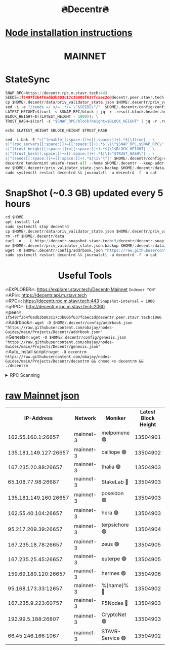 <h1 align="center"> 🔥Decentr🔥</h1>

[Node installation instructions](https://github.com/obajay/nodes-Guides/tree/main/Projects/Decentr)
=
<h1 align="center"> MAINNET</h1>

# StateSync
```python
SNAP_RPC=https://decentr.rpc.m.stavr.tech:443
SEEDS=1f5497f2b4f6adb3b803c17c3b005f637fcaec2d@decentr.peer.stavr.tech:1066
cp $HOME/.decentr/data/priv_validator_state.json $HOME/.decentr/priv_validator_state.json.backup
sed -i -e "/seeds =/ s/= .*/= \"$SEEDS\"/"  $HOME/.decentr/config/config.toml
LATEST_HEIGHT=$(curl -s $SNAP_RPC/block | jq -r .result.block.header.height); \
BLOCK_HEIGHT=$((LATEST_HEIGHT - 1000)); \
TRUST_HASH=$(curl -s "$SNAP_RPC/block?height=$BLOCK_HEIGHT" | jq -r .result.block_id.hash)

echo $LATEST_HEIGHT $BLOCK_HEIGHT $TRUST_HASH

sed -i.bak -E "s|^(enable[[:space:]]+=[[:space:]]+).*$|\1true| ; \
s|^(rpc_servers[[:space:]]+=[[:space:]]+).*$|\1\"$SNAP_RPC,$SNAP_RPC\"| ; \
s|^(trust_height[[:space:]]+=[[:space:]]+).*$|\1$BLOCK_HEIGHT| ; \
s|^(trust_hash[[:space:]]+=[[:space:]]+).*$|\1\"$TRUST_HASH\"| ; \
s|^(seeds[[:space:]]+=[[:space:]]+).*$|\1\"\"|" $HOME/.decentr/config/config.toml
decentrd tendermint unsafe-reset-all --home $HOME/.decentr --keep-addr-book
mv $HOME/.decentr/priv_validator_state.json.backup $HOME/.decentr/data/priv_validator_state.json
sudo systemctl restart decentrd && journalctl -u decentrd -f -o cat
```
# SnapShot (~0.3 GB) updated every 5 hours
```python
cd $HOME
apt install lz4
sudo systemctl stop decentrd
cp $HOME/.decentr/data/priv_validator_state.json $HOME/.decentr/priv_validator_state.json.backup
rm -rf $HOME/.decentr/data
curl -o - -L http://decentr.snapshot.stavr.tech:9/decentr/decentr-snap.tar.lz4 | lz4 -c -d - | tar -x -C $HOME/.decentr --strip-components 2
mv $HOME/.decentr/priv_validator_state.json.backup $HOME/.decentr/data/priv_validator_state.json
wget -O $HOME/.decentr/config/addrbook.json "https://raw.githubusercontent.com/obajay/nodes-Guides/main/Projects/Decentr/addrbook.json"
sudo systemctl restart decentrd && journalctl -u decentrd -f -o cat
```

 <h1 align="center"> Useful Tools</h1>

🔥EXPLORER🔥:     https://explorer.stavr.tech/Decentr-Mainnet        `Indexer "ON"` \
🔥API🔥:          https://decentr.api.m.stavr.tech \
🔥RPC🔥:          https://decentr.rpc.m.stavr.tech:443              `Snapshot-interval = 1000` \
🔥gRPC🔥:         http://decentr.grpc.m.stavr.tech:2060 \
🔥peer🔥:         `1f5497f2b4f6adb3b803c17c3b005f637fcaec2d@decentr.peer.stavr.tech:1066` \
🔥Addrbook🔥:  `wget -O $HOME/.decentr/config/addrbook.json "https://raw.githubusercontent.com/obajay/nodes-Guides/main/Projects/Decentr/addrbook.json"` \
🔥Genesis🔥:  `wget -O $HOME/.decentr/config/genesis.json "https://raw.githubusercontent.com/obajay/nodes-Guides/main/Projects/Decentr/genesis.json"` \
🔥Auto_install script🔥:`wget -O decentrm https://raw.githubusercontent.com/obajay/nodes-Guides/main/Projects/Decentr/decentrm && chmod +x decentrm && ./decentrm`

<details>
<summary>RPC Scanning</summary>

<h2 align="center"> We scan nodes in real time every 4 hours. And we provide the final result of RPC endpoints.
We cannot influence the operation of these nodes in any way. </h2>


```python
If Voting Power is higher than 0 --> then the Node is a validator of the network and may be subject to attack and be a potential threat to the chain.
```
```python
We marked such validators with a red symbol
```

</details>

[raw Mainnet json](https://rpc-check.decentrm.stavr.tech/decentrm/rpc-decentrm-result.json)
=



<table><tr><th>IP-Address</th><th>Network</th><th>Moniker</th><th>Latest Block Height</th><th>Earliest Block Height</th><th>Catching Up</th><th>Tx Index</th><th>Voting Power</th><th>Scan Time</th></tr><tr><td>162.55.160.1:26657</td><td>mainnet-3</td><td>melpomene 🟢</td><td>13504901</td><td>1688950</td><td>False</td><td>on</td><td>0</td><td>2024-03-27T00:20:58.535695695UTC</td></tr><tr><td>135.181.149.127:26657</td><td>mainnet-3</td><td>calliope 🟢</td><td>13504902</td><td>1688950</td><td>False</td><td>on</td><td>0</td><td>2024-03-27T00:21:03.464806743UTC</td></tr><tr><td>167.235.20.88:26657</td><td>mainnet-3</td><td>thalia 🟢</td><td>13504903</td><td>1688950</td><td>False</td><td>on</td><td>0</td><td>2024-03-27T00:21:06.708415706UTC</td></tr><tr><td>65.108.77.98:26687</td><td>mainnet-3</td><td>StakeLab 🔴</td><td>13504903</td><td>1688950</td><td>False</td><td>on</td><td>5453742</td><td>2024-03-27T00:21:07.010446415UTC</td></tr><tr><td>135.181.149.160:26657</td><td>mainnet-3</td><td>poseidon 🟢</td><td>13504903</td><td>1688950</td><td>False</td><td>on</td><td>0</td><td>2024-03-27T00:21:09.987981133UTC</td></tr><tr><td>162.55.40.104:26657</td><td>mainnet-3</td><td>hera 🟢</td><td>13504903</td><td>1688950</td><td>False</td><td>on</td><td>0</td><td>2024-03-27T00:21:10.204468939UTC</td></tr><tr><td>95.217.209.39:26657</td><td>mainnet-3</td><td>terpsichore 🟢</td><td>13504904</td><td>1688950</td><td>False</td><td>on</td><td>0</td><td>2024-03-27T00:21:14.591967563UTC</td></tr><tr><td>167.235.18.78:26657</td><td>mainnet-3</td><td>zeus 🟢</td><td>13504905</td><td>1688950</td><td>False</td><td>on</td><td>0</td><td>2024-03-27T00:21:18.863000167UTC</td></tr><tr><td>167.235.25.45:26657</td><td>mainnet-3</td><td>euterpe 🟢</td><td>13504905</td><td>1688950</td><td>False</td><td>on</td><td>0</td><td>2024-03-27T00:21:21.106365586UTC</td></tr><tr><td>159.69.189.120:26657</td><td>mainnet-3</td><td>hermes 🟢</td><td>13504906</td><td>1688950</td><td>False</td><td>on</td><td>0</td><td>2024-03-27T00:21:23.338710450UTC</td></tr><tr><td>95.168.173.33:12657</td><td>mainnet-3</td><td>%{name}% 🔴</td><td>13504902</td><td>8964001</td><td>False</td><td>on</td><td>4281049</td><td>2024-03-27T00:21:04.250261173UTC</td></tr><tr><td>167.235.9.223:60757</td><td>mainnet-3</td><td>F5Nodes 🔴</td><td>13504903</td><td>12380001</td><td>False</td><td>off</td><td>562</td><td>2024-03-27T00:21:04.447015567UTC</td></tr><tr><td>192.99.5.188:26807</td><td>mainnet-3</td><td>CryptoNet 🟢</td><td>13504903</td><td>13242001</td><td>False</td><td>on</td><td>0</td><td>2024-03-27T00:21:09.671984376UTC</td></tr><tr><td>66.45.246.166:1067</td><td>mainnet-3</td><td>STAVR-Service 🟢</td><td>13504902</td><td>13502001</td><td>False</td><td>on</td><td>0</td><td>2024-03-27T00:21:04.009471914UTC</td></tr></table>
